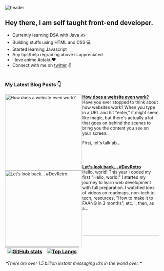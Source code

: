 ![header](https://user-images.githubusercontent.com/107629121/197706347-d7785950-7d11-4394-b6aa-b047d5a35674.png)

                      
                    
## Hey there, I am self taught front-end developer. 

 - Currently learning DSA with Java ✍️
 - Building stuffs using HTML and CSS 💻
 - Started learning Javascript
 - Any tips/help regrading above is appreciated
 - I love anime #otaku❤️
 - Connect with me on [twitter](https://twitter.com/Heyyshum) :v:

------------------



### My Latest Blog Posts 👇
<!-- HASHNODE_BLOG:START -->
<p align="left">
<a href="https://shumaila-sayed.hashnode.dev//how-does-a-website-even-work" title="How does a website even work?"><img src="https://cdn.hashnode.com/res/hashnode/image/upload/v1671874254184/ad7a350b-6459-489c-a983-75dc53a96433.png" alt="How does a website even work?" width="250px" align="left" /></a>
<a href="https://shumaila-sayed.hashnode.dev//how-does-a-website-even-work" title="How does a website even work?"><strong>How does a website even work?</strong></a>
<br/> Have you ever stopped to think about how websites work?
When you type in a URL and hit "enter," it might seem like magic, but there's actually a lot that goes on behind the scenes to bring you the content you see on your screen.

First, let's talk ab... </p> <br/> <br/>
<p align="left">
<a href="https://shumaila-sayed.hashnode.dev//lets-look-back-devretro" title="Let's look back...  #DevRetro"><img src="https://cdn.hashnode.com/res/hashnode/image/stock/unsplash/be133e77355a821242a6fcfad4b6d203.jpeg" alt="Let's look back...  #DevRetro" width="250px" align="left" /></a>
<a href="https://shumaila-sayed.hashnode.dev//lets-look-back-devretro" title="Let's look back...  #DevRetro"><strong>Let's look back...  #DevRetro</strong></a>
<br/> Hello, world!
This year I coded my first "Hello, world!"
I started my journey to learn web development with full preparation. I watched tons of videos on roadmaps, non-tech to tech, resources, "How to make it to FAANG in 3 months", etc. I, then, as a... </p> <br/> <br/>
<!-- HASHNODE_BLOG:END --> <br>


-----------------------
 
 

| [![GitHub stats](https://github-readme-stats.vercel.app/api?username=Shumaila-sayed&hide=stars&show_icons=true&theme=tokyonight)](https://github.com/anuraghazra/github-readme-stats) | [![Top Langs](https://github-readme-stats.vercel.app/api/top-langs/?username=Shumaila-sayed&theme=tokyonight)](https://github.com/anuraghazra/github-readme-stats) |
| ------------ | ------------ |






<!--STARTS_HERE_QUOTE_README-->
<i>❝There are over 1.5 billion instant messaging id’s in the world over.❞</i>
<!--ENDS_HERE_QUOTE_README-->

